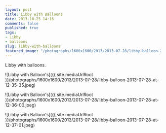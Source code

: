 ```yaml
---
layout: post
title: Libby with Balloons
date: 2013-10-25 14:16
comments: false
published: true
tags:
- Libby
- balloons
slug: libby-with-balloons
featured_image: "/photographs/1600x1600/2013/2013-07-28/libby-balloon-2013-07-28-at-12-35-35.jpeg"
---
```

Libby with balloons.

![Libby with Balloon's]({{ site.mediaUrlRoot }}/photographs/1600x1600/2013/2013-07-28/libby-balloon-2013-07-28-at-12-35-35.jpeg)

![Libby with Balloon's]({{ site.mediaUrlRoot }}/photographs/1600x1600/2013/2013-07-28/libby-balloon-2013-07-28-at-12-36-00.jpeg)

![Libby with Balloon's]({{ site.mediaUrlRoot }}/photographs/1600x1600/2013/2013-07-28/libby-balloon-2013-07-28-at-12-37-01.jpeg)
